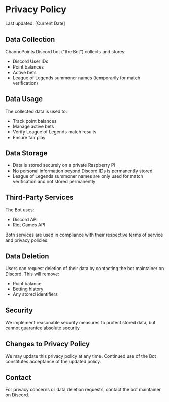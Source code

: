 # Privacy Policy

Last updated: [Current Date]

## Data Collection

ChannoPoints Discord bot ("the Bot") collects and stores:
- Discord User IDs
- Point balances
- Active bets
- League of Legends summoner names (temporarily for match verification)

## Data Usage

The collected data is used to:
- Track point balances
- Manage active bets
- Verify League of Legends match results
- Ensure fair play

## Data Storage

- Data is stored securely on a private Raspberry Pi
- No personal information beyond Discord IDs is permanently stored
- League of Legends summoner names are only used for match verification and not stored permanently

## Third-Party Services

The Bot uses:
- Discord API
- Riot Games API

Both services are used in compliance with their respective terms of service and privacy policies.

## Data Deletion

Users can request deletion of their data by contacting the bot maintainer on Discord. This will remove:
- Point balance
- Betting history
- Any stored identifiers

## Security

We implement reasonable security measures to protect stored data, but cannot guarantee absolute security.

## Changes to Privacy Policy

We may update this privacy policy at any time. Continued use of the Bot constitutes acceptance of the updated policy.

## Contact

For privacy concerns or data deletion requests, contact the bot maintainer on Discord. 